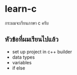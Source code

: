 # learn-c
กระผมจะเรียนภาษา c ครับ

## หัวข้อที่ผมเรียนไปแล้ว 
* set up project in c++ builder
* data types
* variables
* if else
